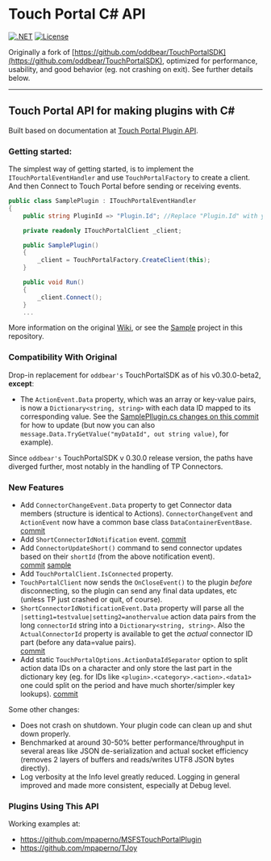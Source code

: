 # Touch Portal C# API

[![.NET](https://github.com/mpaperno/TouchPortal-CS-API/actions/workflows/dotnet.yml/badge.svg)](https://github.com/mpaperno/TouchPortal-CS-API/actions/workflows/dotnet.yml) 
[![License](https://img.shields.io/badge/license-MIT-blue.svg)](LICENSE)

Originally a fork of [https://github.com/oddbear/TouchPortalSDK](https://github.com/oddbear/TouchPortalSDK), optimized for performance, usability, and good behavior (eg. not crashing on exit).
See further details below.

----------------------

## Touch Portal API for making plugins with C#

Built based on documentation at [Touch Portal Plugin API](https://www.touch-portal.com/api/).

### Getting started:

The simplest way of getting started, is to implement the `ITouchPortalEventHandler` and use `TouchPortalFactory` to create a client.
And then Connect to Touch Portal before sending or receiving events.

```csharp
public class SamplePlugin : ITouchPortalEventHandler
{
    public string PluginId => "Plugin.Id"; //Replace "Plugin.Id" with your unique id.

    private readonly ITouchPortalClient _client;

    public SamplePlugin()
    {
        _client = TouchPortalFactory.CreateClient(this);
    }

    public void Run()
    {
        _client.Connect();
    }
    ...
```

More information on the original [Wiki](https://github.com/oddbear/TouchPortalSDK/wiki), 
or see the [Sample](https://github.com/mpaperno/TouchPortal-CS-API/blob/mp/main/TouchPortalSDK.Sample/SamplePlugin.cs) project in this repository.

### Compatibility With Original

Drop-in replacement for `oddbear's` TouchPortalSDK as of his v0.30.0-beta2, **except**:
* The `ActionEvent.Data` property, which was an array or key-value pairs, is now a `Dictionary<string, string>`
with each data ID mapped to its corresponding value. 
See the [SamplePllugin.cs changes on this commit](https://github.com/mpaperno/TouchPortal-CS-API/commit/8a918b5ad1e82f01b459c233447465a9c6157de0#diff-cb35f57a6de34300ca9fce15af2bada215b8c92a45456f671b02b78923a5b083)
for how to update (but now you can also `message.Data.TryGetValue("myDataId", out string value)`, for example).

Since `oddbear's` TouchPortalSDK v 0.30.0 release version, the paths have diverged further, most notably in the handling of TP Connectors.

### New Features

* Add `ConnectorChangeEvent.Data` property to get Connector data members (structure is identical to Actions). 
  `ConnectorChangeEvent` and `ActionEvent` now have a common base class `DataContainerEventBase`.
  [commit](https://github.com/mpaperno/TouchPortal-CS-API/commit/ca778ccfdde2ee624198b70abffa356839ead350)
* Add `ShortConnectorIdNotification` event.  [commit](https://github.com/mpaperno/TouchPortal-CS-API/commit/0fbc8e6650b06d0fc2889f13955fe7012bbde34d)
* Add `ConnectorUpdateShort()` command to send connector updates based on their `shortId` (from the above notification event).  
  [commit](https://github.com/mpaperno/TouchPortal-CS-API/commit/0610921d5bc1539638e02a004243bb54a21ee23e) 
  [sample](https://github.com/mpaperno/TouchPortal-CS-API/blob/mp/main/TouchPortalSDK.Sample/SamplePlugin.cs#L228)
* Add `TouchPortalClient.IsConnected` property.
* `TouchPortalClient` now sends the `OnCloseEvent()` to the plugin _before_ disconnecting, so the plugin can send any final data updates, etc (unless TP just crashed or quit, of course).
* `ShortConnectorIdNotificationEvent.Data` property will parse all the `|setting1=testvalue|setting2=anothervalue` action data pairs from the long `connectorId` string into a `Dictionary<string, string>`.
  Also the `ActualConnectorId` property is available to get the _actual_ connector ID part (before any data=value pairs).  
  [commit](https://github.com/mpaperno/TouchPortal-CS-API/commit/2238db9db4c0d4463be5822966c9e8382aa4102c)
*  Add static `TouchPortalOptions.ActionDataIdSeparator` option to split action data IDs on a character and only store the last part in the dictionary key
  (eg. for IDs like `<plugin>.<category>.<action>.<data1>` one could split on the period and have much shorter/simpler key lookups).
  [commit](https://github.com/mpaperno/TouchPortal-CS-API/commit/89a81c42a68f75d6d4ea35b2d31ae83aaa8568f1)

Some other changes:
* Does not crash on shutdown. Your plugin code can clean up and shut down properly.
* Benchmarked at around 30-50% better performance/throughput in several areas like JSON de-serialization and actual socket efficiency (removes 2 layers of buffers and reads/writes UTF8 JSON bytes directly).
* Log verbosity at the Info level greatly reduced. Logging in general improved and made more consistent, especially at Debug level.

### Plugins Using This API

Working examples at:

* https://github.com/mpaperno/MSFSTouchPortalPlugin
* https://github.com/mpaperno/TJoy
